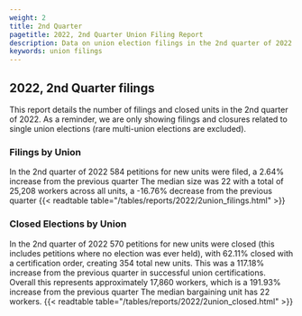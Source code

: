 ```yaml
---
weight: 2
title: 2nd Quarter
pagetitle: 2022, 2nd Quarter Union Filing Report
description: Data on union election filings in the 2nd quarter of 2022
keywords: union filings
---
```


## 2022, 2nd Quarter filings

This report details the number of filings and closed units in the 2nd quarter of 2022. As a reminder, we are only showing filings and closures related to single union elections (rare multi-union elections are excluded).

### Filings by Union
In the 2nd quarter of 2022 584 petitions for new units were filed, a 2.64% increase from the previous quarter The median size was 22 with a total of 25,208 workers across all units, a -16.76% decrease from the previous quarter
{{< readtable table="/tables/reports/2022/2union_filings.html" >}}

### Closed Elections by Union
In the 2nd quarter of 2022 570 petitions for new units were closed (this includes petitions where no election was ever held), with 62.11% closed with a certification order, creating 354 total new units. This was a 117.18% increase from the previous quarter in successful union certifications. Overall this represents approximately 17,860 workers, which is a 191.93% increase from the previous quarter The median bargaining unit has 22 workers.
{{< readtable table="/tables/reports/2022/2union_closed.html" >}}
